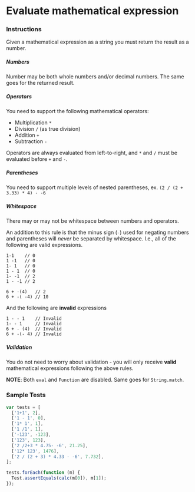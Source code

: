 # Evaluate mathematical expression

### Instructions
Given a mathematical expression as a string you must return the result as a number.

##### Numbers
Number may be both whole numbers and/or decimal numbers. The same goes for the returned result.

##### Operators
You need to support the following mathematical operators:

* Multiplication `*`
* Division `/` (as true division)
* Addition `+`
* Subtraction `-`

Operators are always evaluated from left-to-right, and `*` and `/` must be evaluated before `+` and `-`.

##### Parentheses
You need to support multiple levels of nested parentheses, ex. `(2 / (2 + 3.33) * 4) - -6`

##### Whitespace
There may or may not be whitespace between numbers and operators.

An addition to this rule is that the minus sign (`-`) used for negating numbers and parentheses will _never_ be 
separated by whitespace. I.e., all of the following are valid expressions.
```
1-1    // 0
1 -1   // 0
1- 1   // 0
1 - 1  // 0
1- -1  // 2
1 - -1 // 2

6 + -(4)   // 2
6 + -( -4) // 10
```
And the following are **invalid** expressions
```
1 - - 1    // Invalid
1- - 1     // Invalid
6 + - (4)  // Invalid
6 + -(- 4) // Invalid
```

##### Validation
You do not need to worry about validation - you will only receive **valid** mathematical expressions following the 
above rules.

**NOTE**: Both `eval` and `Function` are disabled. Same goes for `String.match`.

### Sample Tests
```js
var tests = [
  ['1+1', 2],
  ['1 - 1', 0],
  ['1* 1', 1],
  ['1 /1', 1],
  ['-123', -123],
  ['123', 123],
  ['2 /2+3 * 4.75- -6', 21.25],
  ['12* 123', 1476],
  ['2 / (2 + 3) * 4.33 - -6', 7.732],
];

tests.forEach(function (m) {
  Test.assertEquals(calc(m[0]), m[1]);
});
```